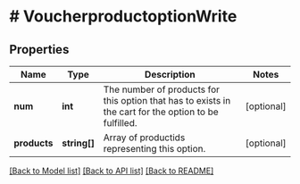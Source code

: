 # # VoucherproductoptionWrite

## Properties

Name | Type | Description | Notes
------------ | ------------- | ------------- | -------------
**num** | **int** | The number of products for this option that has to exists in the cart for the option to be fulfilled. | [optional]
**products** | **string[]** | Array of productids representing this option. | [optional]

[[Back to Model list]](../../README.md#models) [[Back to API list]](../../README.md#endpoints) [[Back to README]](../../README.md)
